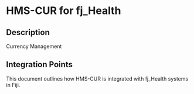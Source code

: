 # HMS-CUR for fj_Health

## Description

Currency Management

## Integration Points

This document outlines how HMS-CUR is integrated with fj_Health systems in Fiji.
